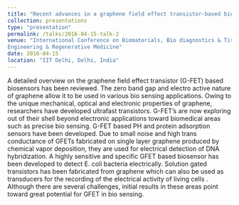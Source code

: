 ```yaml
---
title: "Recent advances in a graphene field effect transistor-based biosensor: a review"
collection: presentations
type: "presentation"
permalink: /talks/2016-04-15-talk-2
venue: "International Conference on Biomaterials, Bio diagnostics & Tissue
Engineering & Regenerative Medicine"
date: 2016-04-15
location: "IIT Delhi, Delhi, India"
---
```

A detailed overview on the graphene field effect transistor (G-FET) based biosensors
has been reviewed. The zero band gap and electro active nature of graphene allow it to be used in
various bio sensing applications. Owing to the unique mechanical, optical and electronic
properties of graphene, researchers have developed ultrafast transistors. G-FET’s are now
exploring out of their shell beyond electronic applications toward biomedical areas such as
precise bio sensing. G-FET based PH and protein adsorption sensors have been developed.
Due to small noise and high trans conductance of GFETs fabricated on single layer graphene
produced by chemical vapor deposition, they are used for electrical detection of DNA
hybridization. A highly sensitive and specific GFET based biosensor has been developed to
detect E. coli bacteria electrically. Solution gated transistors has been fabricated from
graphene which can also be used as transducers for the recording of the electrical activity of
living cells . Although there are several challenges, initial results in these areas point toward
great potential for GFET in bio sensing.